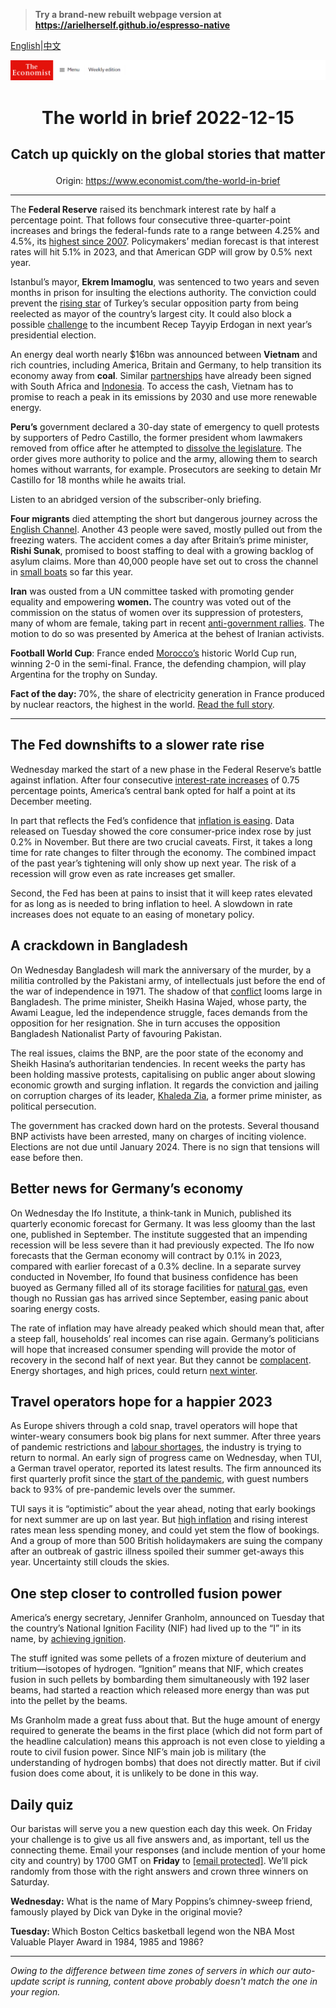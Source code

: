 > **Try a brand-new rebuilt webpage version at https://arielherself.github.io/espresso-native**

[English](https://github.com/arielherself/espresso/blob/main/README.md)|[中文](https://github-com.translate.goog/arielherself/espresso/blob/main/README.md?_x_tr_sl=en&_x_tr_tl=zh-CN&_x_tr_hl=zh-CN&_x_tr_pto=wapp)



![The Economist](menubar.png)

# <p align="center">The world in brief 2022-12-15</p>

## <p align="center">Catch up quickly on the global stories that matter</p>

<p align="center">Origin: <a href="https://www.economist.com/the-world-in-brief">https://www.economist.com/the-world-in-brief</a><hr>

The<strong> Federal Reserve</strong> raised its benchmark interest rate by half a percentage point. That follows four consecutive three-quarter-point increases and brings the federal-funds rate to a range between 4.25% and 4.5%, its [highest since 2007](https://www.economist.com/leaders/2022/09/14/to-fix-americas-inflation-problem-the-federal-reserve-must-go-big). Policymakers’ median forecast is that interest rates will hit 5.1% in 2023, and that American GDP will grow by 0.5% next year.

Istanbul’s mayor, <strong>Ekrem Imamoglu</strong>, was sentenced to two years and seven months in prison for insulting the elections authority. The conviction could prevent the [rising star](https://www.economist.com/europe/2019/06/24/the-oppositions-new-star-deals-turkeys-president-a-stinging-blow) of Turkey’s secular opposition party from being reelected as mayor of the country’s largest city. It could also block a possible [challenge](https://www.economist.com/the-world-ahead/2022/11/18/turkeys-centenary-could-mark-the-end-of-the-erdogan-era) to the incumbent Recep Tayyip Erdogan in next year’s presidential election.

An energy deal worth nearly $16bn was announced between <strong>Vietnam</strong> and rich countries, including America, Britain and Germany, to help transition its economy away from <strong>coal</strong>. Similar [partnerships](https://www.economist.com/leaders/2022/11/17/there-is-a-better-way-to-help-poor-countries-fight-climate-change) have already been signed with South Africa and [Indonesia](https://www.economist.com/asia/2022/11/16/indonesias-tilt-at-king-coal). To access the cash, Vietnam has to promise to reach a peak in its emissions by 2030 and use more renewable energy.

<strong>Peru’s</strong> government declared a 30-day state of emergency to quell protests by supporters of Pedro Castillo, the former president whom lawmakers removed from office after he attempted to [dissolve the legislature](https://www.economist.com/the-americas/2022/12/07/after-a-bungled-coup-attempt-perus-president-falls). The order gives more authority to police and the army, allowing them to search homes without warrants, for example. Prosecutors are seeking to detain Mr Castillo for 18 months while he awaits trial.

Listen to an abridged version of the subscriber-only briefing.

<strong>Four migrants</strong> died attempting the short but dangerous journey across the [English Channel](https://www.economist.com/the-economist-explains/2021/12/01/can-britain-stop-migrants-crossing-the-channel). Another 43 people were saved, mostly pulled out from the freezing waters. The accident comes a day after Britain’s prime minister, <strong>Rishi Sunak</strong>, promised to boost staffing to deal with a growing backlog of asylum claims. More than 40,000 people have set out to cross the channel in [small boats](https://www.economist.com/britain/2022/11/02/why-small-boats-are-a-big-problem-for-britain) so far this year.

<strong>Iran</strong> was ousted from a UN committee tasked with promoting gender equality and empowering <strong>women. </strong>The country was voted out of the commission on the status of women over its suppression of protesters, many of whom are female, taking part in recent [anti-government rallies](https://www.economist.com/graphic-detail/2022/12/08/protest-movements-as-deadly-as-irans-often-end-in-revolution-or-civil-war). The motion to do so was presented by America at the behest of Iranian activists.

<strong>Football World Cup</strong>: France ended [Morocco’s](https://www.economist.com/middle-east-and-africa/2022/12/13/moroccos-world-cup-success-sparks-a-debate-about-arab-identity) historic World Cup run, winning 2-0 in the semi-final. France, the defending champion, will play Argentina for the trophy on Sunday.

<strong>Fact of the day: </strong>70%, the share of electricity generation in France produced by nuclear reactors, the highest in the world. [Read the full story](https://www.economist.com/business/2022/12/12/can-the-french-nuclear-industry-avoid-meltdown).

----------

## The Fed downshifts to a slower rate rise

Wednesday marked the start of a new phase in the Federal Reserve’s battle against inflation. After four consecutive [interest-rate increases](https://www.economist.com/finance-and-economics/2022/11/02/the-fed-delivers-another-jumbo-rate-rise-and-its-far-from-done) of 0.75 percentage points, America’s central bank opted for half a point at its December meeting. 

In part that reflects the Fed’s confidence that [inflation is easing](https://www.economist.com/finance-and-economics/2022/12/07/inflation-is-falling-but-not-enough). Data released on Tuesday showed the core consumer-price index rose by just 0.2% in November. But there are two crucial caveats. First, it takes a long time for rate changes to filter through the economy. The combined impact of the past year’s tightening will only show up next year. The risk of a recession will grow even as rate increases get smaller.

Second, the Fed has been at pains to insist that it will keep rates elevated for as long as is needed to bring inflation to heel. A slowdown in rate increases does not equate to an easing of monetary policy.

## A crackdown in Bangladesh

On Wednesday Bangladesh will mark the anniversary of the murder, by a militia controlled by the Pakistani army, of intellectuals just before the end of the war of independence in 1971. The shadow of that [conflict](https://www.economist.com/1843/2017/03/28/virtual-revenge-is-sweet-in-bangladesh) looms large in Bangladesh. The prime minister, Sheikh Hasina Wajed, whose party, the Awami League, led the independence struggle, faces demands from the opposition for her resignation. She in turn accuses the opposition Bangladesh Nationalist Party of favouring Pakistan. 

The real issues, claims the BNP, are the poor state of the economy and Sheikh Hasina’s authoritarian tendencies. In recent weeks the party has been holding massive protests, capitalising on public anger about slowing economic growth and surging inflation. It regards the conviction and jailing on corruption charges of its leader, [​​Khaleda Zia](https://www.economist.com/asia/2018/02/08/the-conviction-of-khaleda-zia-hobbles-bangladeshs-opposition), a former prime minister, as political persecution. 

The government has cracked down hard on the protests. Several thousand BNP activists have been arrested, many on charges of inciting violence. Elections are not due until January 2024. There is no sign that tensions will ease before then.

## Better news for Germany’s economy

On Wednesday the Ifo Institute, a think-tank in Munich, published its quarterly economic forecast for Germany. It was less gloomy than the last one, published in September. The institute suggested that an impending recession will be less severe than it had previously expected. The Ifo now forecasts that the German economy will contract by 0.1% in 2023, compared with earlier forecast of a 0.3% decline. In a separate survey conducted in November, Ifo found that business confidence has been buoyed as Germany filled all of its storage facilities for [natural gas](https://www.economist.com/business/2022/12/01/meet-the-man-who-may-decide-the-fate-of-german-industry), even though no Russian gas has arrived since September, easing panic about soaring energy costs. 

The rate of inflation may have already peaked which should mean that, after a steep fall, households’ real incomes can rise again. Germany’s politicians will hope that increased consumer spending will provide the motor of recovery in the second half of next year. But they cannot be [complacent](https://www.economist.com/leaders/2022/10/13/europe-is-growing-complacent-about-its-energy-crisis). Energy shortages, and high prices, could return [next winter](https://www.economist.com/europe/2022/09/29/europes-next-energy-crunch). 

## Travel operators hope for a happier 2023

As Europe shivers through a cold snap, travel operators will hope that winter-weary consumers book big plans for next summer. After three years of pandemic restrictions and [labour shortages](https://www.economist.com/europe/2022/07/07/travel-chaos-in-europe-is-a-glimpse-of-a-future-with-few-spare-workers), the industry is trying to return to normal. An early sign of progress came on Wednesday, when TUI, a German travel operator, reported its latest results. The firm announced its first quarterly profit since the [start of the pandemic](https://www.economist.com/the-world-ahead/2022/11/14/take-that-covid-revenge-tourism-takes-off), with guest numbers back to 93% of pre-pandemic levels over the summer.

TUI says it is “optimistic” about the year ahead, noting that early bookings for next summer are up on last year. But [high inflation](https://www.economist.com/finance-and-economics/2022/08/31/europe-is-heading-for-recession-how-bad-will-it-be) and rising interest rates mean less spending money, and could yet stem the flow of bookings. And a group of more than 500 British holidaymakers are suing the company after an outbreak of gastric illness spoiled their summer get-aways this year. Uncertainty still clouds the skies.

## One step closer to controlled fusion power

America’s energy secretary, Jennifer Granholm, announced on Tuesday that the country’s National Ignition Facility (NIF) had lived up to the “I” in its name, by [achieving ignition](https://www.economist.com/science-and-technology/2022/12/13/controlled-fusion-power-is-little-nearer-now-than-it-was-a-week-ago). 

The stuff ignited was some pellets of a frozen mixture of deuterium and tritium—isotopes of hydrogen. “Ignition” means that NIF, which creates fusion in such pellets by bombarding them simultaneously with 192 laser beams, had started a reaction which released more energy than was put into the pellet by the beams. 

Ms Granholm made a great fuss about that. But the huge amount of energy required to generate the beams in the first place (which did not form part of the headline calculation) means this approach is not even close to yielding a route to civil fusion power. Since NIF’s main job is military (the understanding of hydrogen bombs) that does not directly matter. But if civil fusion does come about, it is unlikely to be done in this way.

## Daily quiz

Our baristas will serve you a new question each day this week. On Friday your challenge is to give us all five answers and, as important, tell us the connecting theme. Email your responses (and include mention of your home city and country) by 1700 GMT on <strong>Friday</strong> to [<span class="__cf_email__" data-cfemail="0253776b78477172706771716d4267616d6c6d6f6b71762c616d6f">[email&#160;protected]</span>](https://mail.google.com/mail/?view=cm&amp;fs=1&amp;tf=1&amp;to=QuizEspresso@economist.com). We’ll pick randomly from those with the right answers and crown three winners on Saturday.

<strong>Wednesday:</strong> What is the name of Mary Poppins’s chimney-sweep friend, famously played by Dick van Dyke in the original movie?

<strong>Tuesday: </strong>Which Boston Celtics basketball legend won the NBA Most Valuable Player Award in 1984, 1985 and 1986?

----------

*Owing to the difference between time zones of servers in which our auto-update script is running, content above probably doesn't match the one in your region.*
